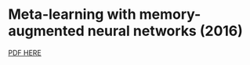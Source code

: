 # Meta-learning with memory-augmented neural networks (2016)
[PDF HERE](https://arxiv.org/abs/1605.06065)
